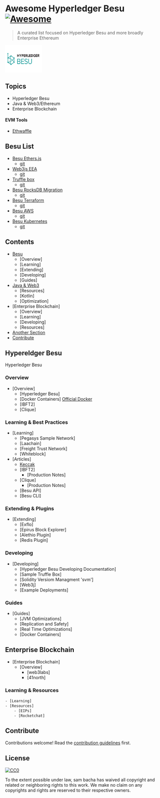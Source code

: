 # Awesome Hyperledger Besu [![Awesome](https://awesome.re/badge.svg)](https://awesome.re)

> A curated list focused on Hyperledger Besu and more broadly Enterprise Ethereum

<img src="/hyperledger-besu.png" class="center" alt="Hyperledger Besu"
	title="Hyperledger Besu Logo" width="120" height="90" />

## Topics

- Hyperledger Besu
- Java & Web3/Ethereum
- Enterprise Blockchain

#### EVM Tools

- [Ethwaffle](https://github.com/EthWorks/Waffle)

## Besu List


- [Besu Ethers.js](https://github.com/PegaSysEng/hyperledger-besu-ethers)  
    - [git](https://github.com/PegaSysEng/hyperledger-besu-ethers) 
- [Web3js EEA](https://github.com/PegaSysEng/web3js-eea)  
    - [git](https://github.com/PegaSysEng/web3js-eea.git)  
- [Truffle box](https://github.com/illuzzig/besu-box)  
    - [git](https://github.com/illuzzig/besu-box.git)  
- [Besu RocksDB Migration](https://github.com/PegaSysEng/besu-db-migration-test)  
    - [git](https://github.com/PegaSysEng/besu-db-migration-test.git)  
- [Besu Terraform](https://github.com/PegaSysEng/besu-terraform)  
    - [git](https://github.com/PegaSysEng/besu-terraform.git)  
- [Besu AWS](https://github.com/PegaSysEng/besu-aws)  
    - [git](https://github.com/PegaSysEng/besu-aws.git)  
- [Besu Kubernetes](https://github.com/PegaSysEng/besu-kubernetes)
    - [git](https://github.com/PegaSysEng/besu-kubernetes.git)



## Contents

- [Besu](#section)
    - [Overview]
    - [Learning]
    - [Extending]
    - [Developing]
    - [Guides]
- [Java & Web3](#)
    - [Resources]
    - [Kotlin]
    - [Optimization]
- [Enterprise Blockchain]
    - [Overview]
    - [Learning]
    - [Developing]
    - [Resources]
- [Another Section](#another-section)
- [Contribute](#contribute)

## Hypereldger Besu

Hyperledger Besu 

### Overview 
- [Overview]
    - [Hyperledger Besu]
    - [Docker Containers]
        [Official Docker](#)
    - [IBFT2]
    - [Clique]

### Learning & Best Practices 
- [Learning]
    - [Pegasys Sample Network]
    - [Laachain]
    - [Freight Trust Network]
    - [Whiteblock]
- [Articles]
    - [Keccak](https://whiteblock.io/besu-keccak256/)
    - [IBFT2]
        - [Production Notes]
    - [Clique]
        - [Production Notes]
    - [Besu API]
    - [Besu CLI]

### Extending & Plugins

- [Extending]
    - [Exflo]
    - [Epirus Block Explorer]
    - [Alethio Plugin]
    - [Redis Plugin]

### Developing
- [Developing]
    - [Hyperledger Besu Developing Documentation]
    - [Sample Truffle Box]
    - [Solidity Versiom Managment 'svm']
    - [Web3j]
    - [Example Deployments]

### Guides
- [Guides]
    - [JVM Optimizations]
    - [Replication and Safety]
    - [Real Time Optimizations]
    - [Docker Containers]

## Enterprise Blockchain

- [Enterprise Blockchain]
    - [Overview]
        - [web3labs]
        - [41north]
### Learning & Resources
    - [Learning]
    - [Resources]
        - [EIPs]
        - [Rocketchat]

## 


## Contribute <a name="contribute"></a>

Contributions welcome! Read the [contribution guidelines](contributing.md) first.


## License

[![CC0](https://mirrors.creativecommons.org/presskit/buttons/88x31/svg/cc-zero.svg)](https://creativecommons.org/publicdomain/zero/1.0)

To the extent possible under law, sam bacha has waived all copyright and
related or neighboring rights to this work.
We make no claim on any copyrights and rights are reserved to their respective owners.